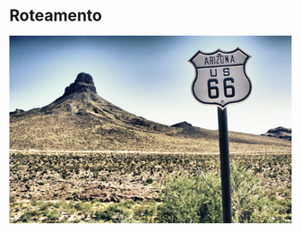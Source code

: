 # Roteamento

![routing](img/routing.jpg) <!-- .element: style="border: none;box-shadow: 0 0 0;width: 40%" -->
